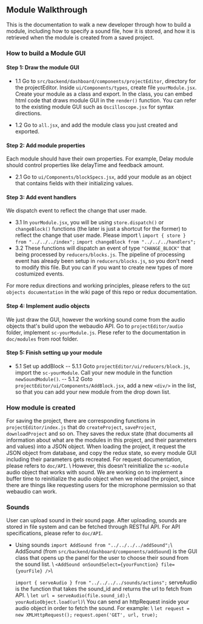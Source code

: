 ## Module Walkthrough

This is the documentation to walk a new developer through how to build a module, including how to specify a sound file, how it is stored, and how it is retrieved when the module is created from a saved project.

### How to build a Module GUI

#### Step 1: Draw the module GUI

-   1.1 Go to `src/backend/dashboard/components/projectEditor`, directory for the projectEditor.
    Inside `ui/Components/types`, create file `yourModule.jsx`. Create your module as a class and export. In the class, you can embed html code that draws module GUI in the `render()` function. You can refer to the existing module GUI such as `Oscilloscope.jsx` for syntax directions.

-   1.2 Go to `all.jsx`, and add the module class you just created and exported.

#### Step 2: Add module properties

Each module should have their own properties. For example, Delay module should control properties like delayTime and feedback amount.

-   2.1 Go to `ui/Components/blockSpecs.jsx`, add your module as an object that contains fields with their initializing values.

#### Step 3: Add event handlers

We dispatch event to reflect the change that user made.

-   3.1 In `yourModule.jsx`, you will be using `store.dispatch()` or `changeBlock()` functions (the later is just a shortcut for the former) to reflect the change that user made. Please import \\
    `import { store } from "../../../index";`
    `import changeBlock from "../../../handlers";`
-   3.2 These functions will dispatch an event of type `"CHANGE_BLOCK"` that being processed by `reducers/blocks.js`. The pipeline of processing event has already been setup in `reducers/blocks.js`, so you don't need to modify this file. But you can if you want to create new types of more costumized events.

For more redux directions and working principles, please refers to the `GUI objects documentation` in the wiki page of this repo or redux documentation.

#### Step 4: Implement audio objects

We just draw the GUI, however the working sound come from the audio objects that's build upon the webaudio API.
Go to `projectEditor/audio` folder, implement `sc-yourModule.js`. Plese refer to the documentation in `doc/modules` from root folder.

#### Step 5: Finish setting up your module

-   5.1 Set up addBlock
    -- 5.1.1 Goto `projectEditor/ui/reducers/block.js`, import the `sc-yourModule`. Call your new module in the function `newSoundModule()`.
    -- 5.1.2 Goto `projectEditor/ui/Components/AddBlock.jsx`, add a new `<div/>` in the list, so that you can add your new module from the drop down list.

### How module is created

For saving the project, there are corresponding functions in `projectEditor/index.js` that do `createProject`, `saveProject`, `downloadProject` and so on. They saves the redux state (that documents all information about what are the modules in this project, and their parameters and values) into a JSON object. When loading the project, it request the JSON object from database, and copy the redux state, so every module GUI including their parameters gets recreated. For request documentation, please refers to `doc/API`. \\
However, this doesn't reinitialize the `sc-module` audio object that works with sound. We are working on to implement a buffer time to reinitialize the audio object when we reload the project, since there are things like requesting users for the microphone permission so that webaudio can work.

### Sounds

User can upload sound in their sound page. After uploading, sounds are stored in file system and can be fetched through RESTful API. For API specifications, please refer to `doc/API`.

-   Using sounds
    `import AddSound from "../../../../addSound";`\\
    AddSound (from `src/backend/dashboard/components/addSound`) is the GUI class that opens up the panel for the user to choose their sound from the sound list. \\
    `<AddSound onSoundSelect={yourFunction} file={yourFile} />`\\

    `import { serveAudio } from "../../../../sounds/actions";`
    serveAudio is the function that takes the sound_id and returns the url to fetch from API. \\
    `let url = serveAudio(file.sound_id);`\\
    `yourAudioObject.load(url)`\\
    You can send an httpRequest inside your audio object in order to fetch the sound. For example: \\
    `let request = new XMLHttpRequest();`
    `request.open('GET', url, true);`

